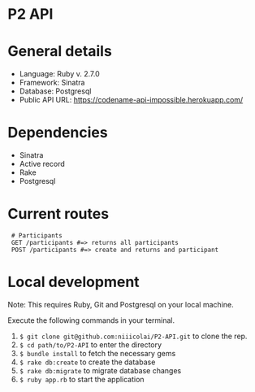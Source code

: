 # P2 API

# General details
- Language: Ruby v. 2.7.0
- Framework: Sinatra
- Database: Postgresql
- Public API URL: https://codename-api-impossible.herokuapp.com/

# Dependencies
- Sinatra
- Active record
- Rake
- Postgresql

# Current routes
```
 # Participants
 GET /participants #=> returns all participants
 POST /participants #=> create and returns and participant
```

# Local development
Note: This requires Ruby, Git and Postgresql on your local machine.

Execute the following commands in your terminal.
1. `$ git clone git@github.com:niiicolai/P2-API.git` to clone the rep.
2. `$ cd path/to/P2-API` to enter the directory
3. `$ bundle install` to fetch the necessary gems
4. `$ rake db:create` to create the database
5. `$ rake db:migrate` to migrate database changes
6. `$ ruby app.rb` to start the application
